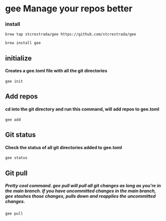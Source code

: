 # gee Manage your repos better

### install

```
brew tap stcrestrada/gee https://github.com/stcrestrada/gee

brew install gee
```

## initialize 
#### Creates a gee.toml file with all the git directories
```
gee init
```

## Add repos 
#### cd into the git directory and run this command, will add repos to gee.toml
```
gee add
```

## Git status
#### Check the status of all git directories added to gee.toml
```
gee status
```

## Git pull
##### Pretty cool command. gee pull will pull all git changes as long as you're in the main branch. If you have uncommitted changes in the main branch, gee stashes those changes, pulls down and reapplies the uncommitted changes. 
```
gee pull
```
